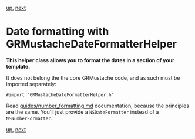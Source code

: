 [up](../../../../GRMustache), [next](forking.md)

Date formatting with GRMustacheDateFormatterHelper
==================================================

**This helper class allows you to format the dates in a section of your template.**

It does not belong the the core GRMustache code, and as such must be imported separately:

    #import "GRMustacheDateFormatterHelper.h"

Read [guides/number_formatting.md](number_formatting.md) documentation, because the principles are the same. You'll just provide a `NSDateFormatter` instead of a `NSNumberFormatter`.

[up](../../../../GRMustache), [next](forking.md)
